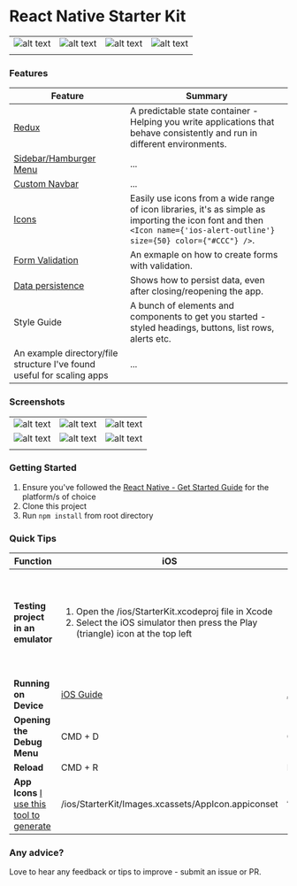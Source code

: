 React Native Starter Kit
=======

| | | | |
|---|---|---|---|
| ![alt text](https://dl.dropboxusercontent.com/u/46690444/GITHUB/react-native.png "React Native") | ![alt text](https://dl.dropboxusercontent.com/u/46690444/GITHUB/redux-logo.png "Redux") | ![alt text](https://dl.dropboxusercontent.com/u/46690444/GITHUB/apple-logo.jpg "iOS Ready") | ![alt text](https://dl.dropboxusercontent.com/u/46690444/GITHUB/android-logo.jpg "Android Ready") |
| | | | |

### Features

| Feature | Summary |
|---|---|
| [Redux](https://github.com/reactjs/react-redux) | A predictable state container - Helping you write applications that behave consistently and run in different environments. |
| [Sidebar/Hamburger Menu](https://github.com/Kureev/react-native-side-menu) | ... |
| [Custom Navbar](https://github.com/Kureev/react-native-navbar) | ... |
| [Icons](https://github.com/oblador/react-native-vector-icons) | Easily use icons from a wide range of icon libraries, it's as simple as importing the icon font and then `<Icon name={'ios-alert-outline'} size={50} color={"#CCC"} />`. |
| [Form Validation](https://github.com/gcanti/tcomb-form-native) | An exmaple on how to create forms with validation. |
| [Data persistence](https://github.com/darkrishabh/react-native-db-models) | Shows how to persist data, even after closing/reopening the app. |
| Style Guide | A bunch of elements and components to get you started - styled headings, buttons, list rows, alerts etc. |
| An example directory/file structure I've found useful for scaling apps | ... |


### Screenshots

| | | |
|---|---|---|
| ![alt text](https://dl.dropboxusercontent.com/u/46690444/GITHUB/react-native-starter-app.png "Default Screen w/ tabs") | ![alt text](https://dl.dropboxusercontent.com/u/46690444/GITHUB/react-native-starter-app-open-menu.png "Sidebar Menu open") | ![alt text](https://dl.dropboxusercontent.com/u/46690444/GITHUB/react-native-starter-app-forms.png "Data validation and persistence") | 
| ![alt text](https://dl.dropboxusercontent.com/u/46690444/GITHUB/react-native-starter-app-listview.png "List View Example") | ![alt text](https://dl.dropboxusercontent.com/u/46690444/GITHUB/react-native-starter-app-listview2.png "List View Example 2") | ![alt text](https://dl.dropboxusercontent.com/u/46690444/GITHUB/react-native-starter-app-style-guide.png "Style Guide") |
| | | |

### Getting Started

1. Ensure you've followed the [React Native - Get Started Guide](https://facebook.github.io/react-native/docs/getting-started.html) for the platform/s of choice
2. Clone this project
3. Run `npm install` from root directory

### Quick Tips

| Function | iOS | Android |
|---|---|---|
| **Testing project in an emulator** | <ol><li>Open the /ios/StarterKit.xcodeproj file in Xcode</li><li>Select the iOS simulator then press the Play (triangle) icon at the top left</li></ul> | <ol><li>From terminal, run `android avd`. This will open the Android Virtual Device Manager. Select a device to open. </li><li>In a new terminal window, enter the root directory of the project, then run: `react-native run-android`</li></ul> |
| **Running on Device** | [iOS Guide](https://facebook.github.io/react-native/docs/running-on-device-ios.html) | [Android Guide](https://facebook.github.io/react-native/docs/running-on-device-android.html) |
| **Opening the Debug Menu** | CMD + D | CMD + M |
| **Reload** | CMD + R | Double tap R on your keyboard |
| **App Icons** [I use this tool to generate](https://makeappicon.com/) | /ios/StarterKit/Images.xcassets/AppIcon.appiconset | /android/app/src/main/res/mipmap-*/ic_launcher.png |

### Any advice?

Love to hear any feedback or tips to improve - submit an issue or PR.
